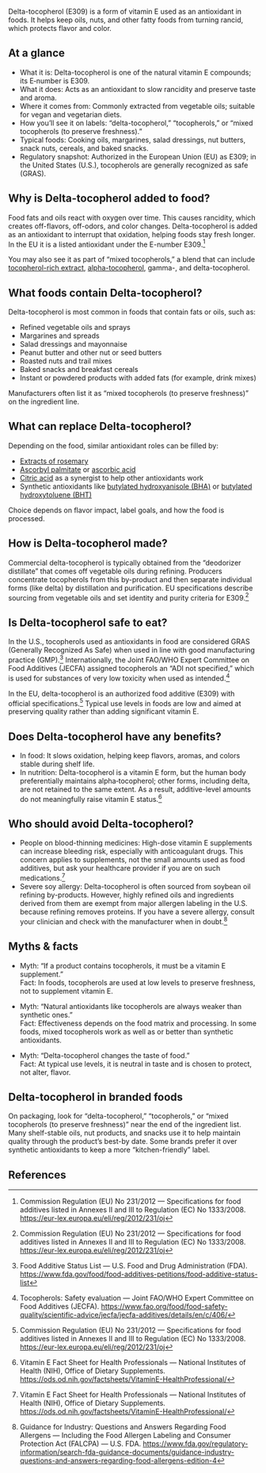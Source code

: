 Delta-tocopherol (E309) is a form of vitamin E used as an antioxidant in foods. It helps keep oils, nuts, and other fatty foods from turning rancid, which protects flavor and color.

<!--more-->

## At a glance
- What it is: Delta-tocopherol is one of the natural vitamin E compounds; its E‑number is E309.
- What it does: Acts as an antioxidant to slow rancidity and preserve taste and aroma.
- Where it comes from: Commonly extracted from vegetable oils; suitable for vegan and vegetarian diets.
- How you’ll see it on labels: “delta-tocopherol,” “tocopherols,” or “mixed tocopherols (to preserve freshness).”
- Typical foods: Cooking oils, margarines, salad dressings, nut butters, snack nuts, cereals, and baked snacks.
- Regulatory snapshot: Authorized in the European Union (EU) as E309; in the United States (U.S.), tocopherols are generally recognized as safe (GRAS).

## Why is Delta-tocopherol added to food?
Food fats and oils react with oxygen over time. This causes rancidity, which creates off-flavors, off-odors, and color changes. Delta-tocopherol is added as an antioxidant to interrupt that oxidation, helping foods stay fresh longer. In the EU it is a listed antioxidant under the E-number E309.[^1]

You may also see it as part of “mixed tocopherols,” a blend that can include [tocopherol-rich extract](/e306-tocopherol-rich-extract), [alpha-tocopherol](/e307-alpha-tocopherol), gamma-, and delta-tocopherol.

## What foods contain Delta-tocopherol?
Delta-tocopherol is most common in foods that contain fats or oils, such as:
- Refined vegetable oils and sprays
- Margarines and spreads
- Salad dressings and mayonnaise
- Peanut butter and other nut or seed butters
- Roasted nuts and trail mixes
- Baked snacks and breakfast cereals
- Instant or powdered products with added fats (for example, drink mixes)

Manufacturers often list it as “mixed tocopherols (to preserve freshness)” on the ingredient line.

## What can replace Delta-tocopherol?
Depending on the food, similar antioxidant roles can be filled by:
- [Extracts of rosemary](/e392-extracts-of-rosemary)
- [Ascorbyl palmitate](/e304i-ascorbyl-palmitate) or [ascorbic acid](/e300-ascorbic-acid)
- [Citric acid](/e330-citric-acid) as a synergist to help other antioxidants work
- Synthetic antioxidants like [butylated hydroxyanisole (BHA)](/e320-butylated-hydroxyanisole-bha) or [butylated hydroxytoluene (BHT)](/e321-butylated-hydroxytoluene)

Choice depends on flavor impact, label goals, and how the food is processed.

## How is Delta-tocopherol made?
Commercial delta-tocopherol is typically obtained from the “deodorizer distillate” that comes off vegetable oils during refining. Producers concentrate tocopherols from this by-product and then separate individual forms (like delta) by distillation and purification. EU specifications describe sourcing from vegetable oils and set identity and purity criteria for E309.[^1]

## Is Delta-tocopherol safe to eat?
In the U.S., tocopherols used as antioxidants in food are considered GRAS (Generally Recognized As Safe) when used in line with good manufacturing practice (GMP).[^2] Internationally, the Joint FAO/WHO Expert Committee on Food Additives (JECFA) assigned tocopherols an “ADI not specified,” which is used for substances of very low toxicity when used as intended.[^3]

In the EU, delta-tocopherol is an authorized food additive (E309) with official specifications.[^1] Typical use levels in foods are low and aimed at preserving quality rather than adding significant vitamin E.

## Does Delta-tocopherol have any benefits?
- In food: It slows oxidation, helping keep flavors, aromas, and colors stable during shelf life.
- In nutrition: Delta-tocopherol is a vitamin E form, but the human body preferentially maintains alpha‑tocopherol; other forms, including delta, are not retained to the same extent. As a result, additive-level amounts do not meaningfully raise vitamin E status.[^4]

## Who should avoid Delta-tocopherol?
- People on blood-thinning medicines: High-dose vitamin E supplements can increase bleeding risk, especially with anticoagulant drugs. This concern applies to supplements, not the small amounts used as food additives, but ask your healthcare provider if you are on such medications.[^4]
- Severe soy allergy: Delta-tocopherol is often sourced from soybean oil refining by-products. However, highly refined oils and ingredients derived from them are exempt from major allergen labeling in the U.S. because refining removes proteins. If you have a severe allergy, consult your clinician and check with the manufacturer when in doubt.[^5]

## Myths & facts
- Myth: “If a product contains tocopherols, it must be a vitamin E supplement.”  
  Fact: In foods, tocopherols are used at low levels to preserve freshness, not to supplement vitamin E.

- Myth: “Natural antioxidants like tocopherols are always weaker than synthetic ones.”  
  Fact: Effectiveness depends on the food matrix and processing. In some foods, mixed tocopherols work as well as or better than synthetic antioxidants.

- Myth: “Delta-tocopherol changes the taste of food.”  
  Fact: At typical use levels, it is neutral in taste and is chosen to protect, not alter, flavor.

## Delta-tocopherol in branded foods
On packaging, look for “delta-tocopherol,” “tocopherols,” or “mixed tocopherols (to preserve freshness)” near the end of the ingredient list. Many shelf-stable oils, nut products, and snacks use it to help maintain quality through the product’s best-by date. Some brands prefer it over synthetic antioxidants to keep a more “kitchen-friendly” label.

## References
[^1]: Commission Regulation (EU) No 231/2012 — Specifications for food additives listed in Annexes II and III to Regulation (EC) No 1333/2008. https://eur-lex.europa.eu/eli/reg/2012/231/oj
[^2]: Food Additive Status List — U.S. Food and Drug Administration (FDA). https://www.fda.gov/food/food-additives-petitions/food-additive-status-list
[^3]: Tocopherols: Safety evaluation — Joint FAO/WHO Expert Committee on Food Additives (JECFA). https://www.fao.org/food/food-safety-quality/scientific-advice/jecfa/jecfa-additives/details/en/c/406/
[^4]: Vitamin E Fact Sheet for Health Professionals — National Institutes of Health (NIH), Office of Dietary Supplements. https://ods.od.nih.gov/factsheets/VitaminE-HealthProfessional/
[^5]: Guidance for Industry: Questions and Answers Regarding Food Allergens — Including the Food Allergen Labeling and Consumer Protection Act (FALCPA) — U.S. FDA. https://www.fda.gov/regulatory-information/search-fda-guidance-documents/guidance-industry-questions-and-answers-regarding-food-allergens-edition-4
